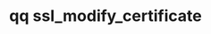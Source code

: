 ---
category: ssl
command: ssl_modify_certificate
optional_options:
- alternate:
  - --certificate
  help: SSL certificate chain in PEM format. Must contain entire certificate chain
    up to the root CA
  name: -c
  required: true
- alternate:
  - --private-key
  help: RSA private key file in PEM format
  name: -k
  required: true
permalink: /qq-cli-command-guide/ssl/ssl_modify_certificate.html
positional_options: []
sidebar: qq_cli_command_reference_sidebar
summary: This section explains how to use the <code>qq ssl_modify_certificate</code>
  command.
synopsis: Set the SSL certificate chain and private key for the Qumulo Core Web UI and REST servers
title: qq ssl_modify_certificate
usage: qq ssl_modify_certificate [-h] -c CERTIFICATE -k PRIVATE_KEY
zendesk_source: qq CLI Command Guide

---